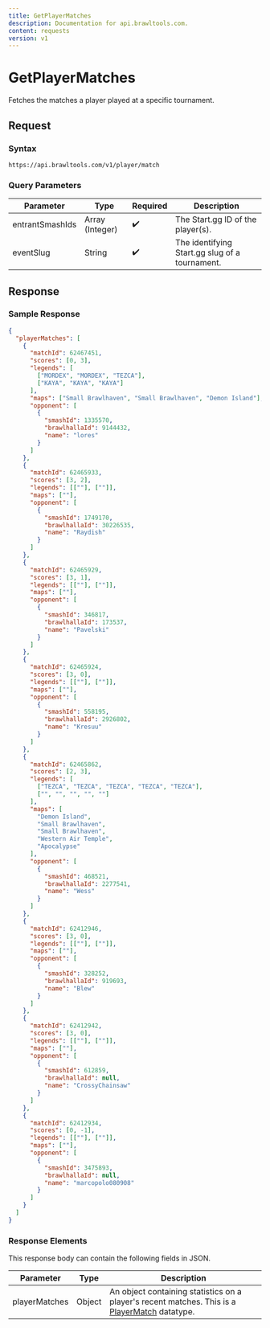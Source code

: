 ```yaml
---
title: GetPlayerMatches
description: Documentation for api.brawltools.com.
content: requests
version: v1
---
```


# GetPlayerMatches

Fetches the matches a player played at a specific tournament.

## Request

### Syntax

```url
https://api.brawltools.com/v1/player/match
```

### Query Parameters

| Parameter       | Type            | Required | Description                                    |
| --------------- | --------------- | -------- | ---------------------------------------------- |
| entrantSmashIds | Array (Integer) | ✔️       | The Start.gg ID of the player(s).              |
| eventSlug       | String          | ✔️       | The identifying Start.gg slug of a tournament. |

## Response

### Sample Response

```json
{
  "playerMatches": [
    {
      "matchId": 62467451,
      "scores": [0, 3],
      "legends": [
        ["MORDEX", "MORDEX", "TEZCA"],
        ["KAYA", "KAYA", "KAYA"]
      ],
      "maps": ["Small Brawlhaven", "Small Brawlhaven", "Demon Island"],
      "opponent": [
        {
          "smashId": 1335570,
          "brawlhallaId": 9144432,
          "name": "lores"
        }
      ]
    },
    {
      "matchId": 62465933,
      "scores": [3, 2],
      "legends": [[""], [""]],
      "maps": [""],
      "opponent": [
        {
          "smashId": 1749170,
          "brawlhallaId": 30226535,
          "name": "Raydish"
        }
      ]
    },
    {
      "matchId": 62465929,
      "scores": [3, 1],
      "legends": [[""], [""]],
      "maps": [""],
      "opponent": [
        {
          "smashId": 346817,
          "brawlhallaId": 173537,
          "name": "Pavelski"
        }
      ]
    },
    {
      "matchId": 62465924,
      "scores": [3, 0],
      "legends": [[""], [""]],
      "maps": [""],
      "opponent": [
        {
          "smashId": 558195,
          "brawlhallaId": 2926802,
          "name": "Kresuu"
        }
      ]
    },
    {
      "matchId": 62465862,
      "scores": [2, 3],
      "legends": [
        ["TEZCA", "TEZCA", "TEZCA", "TEZCA", "TEZCA"],
        ["", "", "", "", ""]
      ],
      "maps": [
        "Demon Island",
        "Small Brawlhaven",
        "Small Brawlhaven",
        "Western Air Temple",
        "Apocalypse"
      ],
      "opponent": [
        {
          "smashId": 468521,
          "brawlhallaId": 2277541,
          "name": "Wess"
        }
      ]
    },
    {
      "matchId": 62412946,
      "scores": [3, 0],
      "legends": [[""], [""]],
      "maps": [""],
      "opponent": [
        {
          "smashId": 328252,
          "brawlhallaId": 919693,
          "name": "Blew"
        }
      ]
    },
    {
      "matchId": 62412942,
      "scores": [3, 0],
      "legends": [[""], [""]],
      "maps": [""],
      "opponent": [
        {
          "smashId": 612859,
          "brawlhallaId": null,
          "name": "CrossyChainsaw"
        }
      ]
    },
    {
      "matchId": 62412934,
      "scores": [0, -1],
      "legends": [[""], [""]],
      "maps": [""],
      "opponent": [
        {
          "smashId": 3475893,
          "brawlhallaId": null,
          "name": "marcopolo080908"
        }
      ]
    }
  ]
}
```

### Response Elements

This response body can contain the following fields in JSON.

| Parameter     | Type   | Description                                                                                                                |
| ------------- | ------ | -------------------------------------------------------------------------------------------------------------------------- |
| playerMatches | Object | An object containing statistics on a player's recent matches. This is a [PlayerMatch](/v1/datatypes/playermatch) datatype. |
